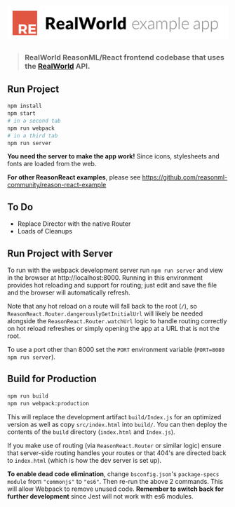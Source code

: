 # ![RealWorld Example App](logo.png)

> ### RealWorld ReasonML/React frontend codebase that uses the [RealWorld](https://github.com/gothinkster/realworld-example-apps) API.

## Run Project

```sh
npm install
npm start
# in a second tab
npm run webpack
# in a third tab
npm run server
```

**You need the server to make the app work!** Since icons, stylesheets and fonts are loaded from the web.

**For other ReasonReact examples**, please see https://github.com/reasonml-community/reason-react-example

## To Do
- Replace Director with the native Router
- Loads of Cleanups
## Run Project with Server

To run with the webpack development server run `npm run server` and view in the browser at http://localhost:8000. Running in this environment provides hot reloading and support for routing; just edit and save the file and the browser will automatically refresh.

Note that any hot reload on a route will fall back to the root (`/`), so `ReasonReact.Router.dangerouslyGetInitialUrl` will likely be needed alongside the `ReasonReact.Router.watchUrl` logic to handle routing correctly on hot reload refreshes or simply opening the app at a URL that is not the root.

To use a port other than 8000 set the `PORT` environment variable (`PORT=8080 npm run server`).

## Build for Production

```sh
npm run build
npm run webpack:production
```

This will replace the development artifact `build/Index.js` for an optimized version as well as copy `src/index.html` into `build/`. You can then deploy the contents of the `build` directory (`index.html` and `Index.js`).

If you make use of routing (via `ReasonReact.Router` or similar logic) ensure that server-side routing handles your routes or that 404's are directed back to `index.html` (which is how the dev server is set up).

**To enable dead code elimination**, change `bsconfig.json`'s `package-specs` `module` from `"commonjs"` to `"es6"`. Then re-run the above 2 commands. This will allow Webpack to remove unused code. **Remember to switch back for further development** since Jest will not work with es6 modules.
